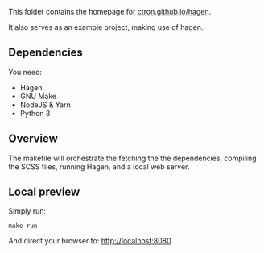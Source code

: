 This folder contains the homepage for [ctron.github.io/hagen](https://ctron.github.io/hagen).

It also serves as an example project, making use of hagen.

## Dependencies

You need:

  * Hagen
  * GNU Make
  * NodeJS & Yarn
  * Python 3

## Overview

The makefile will orchestrate the fetching the the dependencies,
compiling the SCSS files, running Hagen, and a local web server.

## Local preview

Simply run:

    make run
 
And direct your browser to: [http://localhost:8080](http://localhost:8080).
